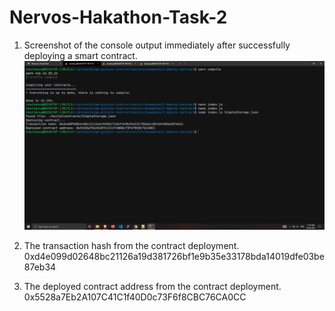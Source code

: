 # Nervos-Hakathon-Task-2

1. Screenshot of the console output immediately after successfully deploying a smart contract.
![image](deployment.png)

2. The transaction hash from the contract deployment.
0xd4e099d02648bc21126a19d381726bf1e9b35e33178bda14019dfe03be87eb34

3. The deployed contract address from the contract deployment.
0x5528a7Eb2A107C41C1f40D0c73F6f8CBC76CA0CC
